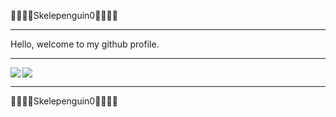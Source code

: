 🐧🐧🐧🐧Skelepenguin0🐧🐧🐧🐧
____________________________________
Hello, welcome to my github profile.
____________________________________
<img align="left" src="https://github-readme-stats.vercel.app/api?username=Skelepenguin0&show_icons=true&count_private=true&theme=gruvbox" />
<img src="https://github-readme-stats.vercel.app/api/top-langs/?username=Skelepenguin0&layout=compact&count_private=true&theme=gruvbox" />

____________________________________

🐧🐧🐧🐧Skelepenguin0🐧🐧🐧🐧

<!---
Skelepenguin0/Skelepenguin0 is a ✨ special ✨ repository because its `README.md` (this file) appears on your GitHub profile.
You can click the Preview link to take a look at your changes.
--->
